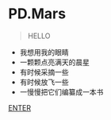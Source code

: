 <!-- _coverpage.md -->

# PD.Mars

> HELLO

- 我想用我的眼睛
- 一颗颗点亮满天的晨星
- 有时候采摘一些
- 有时候放飞一些
- 一慢慢把它们编纂成一本书


[ENTER](/README.md)
